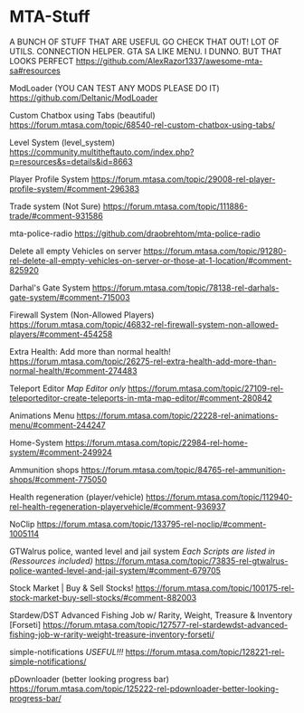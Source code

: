 # MTA-Stuff

A BUNCH OF STUFF THAT ARE USEFUL GO CHECK THAT OUT! LOT OF UTILS. CONNECTION HELPER. GTA SA LIKE MENU. I DUNNO. BUT THAT LOOKS  PERFECT
https://github.com/AlexRazor1337/awesome-mta-sa#resources

ModLoader (YOU CAN TEST ANY MODS PLEASE DO IT)
https://github.com/Deltanic/ModLoader

Custom Chatbox using Tabs (beautiful)
https://forum.mtasa.com/topic/68540-rel-custom-chatbox-using-tabs/

Level System (level_system)
https://community.multitheftauto.com/index.php?p=resources&s=details&id=8663

Player Profile System
https://forum.mtasa.com/topic/29008-rel-player-profile-system/#comment-296383

Trade system (Not Sure)
https://forum.mtasa.com/topic/111886-trade/#comment-931586

mta-police-radio
https://github.com/draobrehtom/mta-police-radio

Delete all empty Vehicles on server
https://forum.mtasa.com/topic/91280-rel-delete-all-empty-vehicles-on-server-or-those-at-1-location/#comment-825920

Darhal's Gate System
https://forum.mtasa.com/topic/78138-rel-darhals-gate-system/#comment-715003

Firewall System (Non-Allowed Players)
https://forum.mtasa.com/topic/46832-rel-firewall-system-non-allowed-players/#comment-454258

Extra Health: Add more than normal health!
https://forum.mtasa.com/topic/26275-rel-extra-health-add-more-than-normal-health/#comment-274483

Teleport Editor *Map Editor only*
https://forum.mtasa.com/topic/27109-rel-teleporteditor-create-teleports-in-mta-map-editor/#comment-280842

Animations Menu
https://forum.mtasa.com/topic/22228-rel-animations-menu/#comment-244247

Home-System
https://forum.mtasa.com/topic/22984-rel-home-system/#comment-249924

Ammunition shops
https://forum.mtasa.com/topic/84765-rel-ammunition-shops/#comment-775050

Health regeneration (player/vehicle)
https://forum.mtasa.com/topic/112940-rel-health-regeneration-playervehicle/#comment-936937

NoClip 
https://forum.mtasa.com/topic/133795-rel-noclip/#comment-1005114

GTWalrus police, wanted level and jail system *Each Scripts are listed in (Ressources included)*
https://forum.mtasa.com/topic/73835-rel-gtwalrus-police-wanted-level-and-jail-system/#comment-679705

Stock Market | Buy & Sell Stocks!
https://forum.mtasa.com/topic/100175-rel-stock-market-buy-sell-stocks/#comment-882003

Stardew/DST Advanced Fishing Job w/ Rarity, Weight, Treasure & Inventory [Forseti]
https://forum.mtasa.com/topic/127577-rel-stardewdst-advanced-fishing-job-w-rarity-weight-treasure-inventory-forseti/

simple-notifications *USEFUL!!!*
https://forum.mtasa.com/topic/128221-rel-simple-notifications/

pDownloader (better looking progress bar)
https://forum.mtasa.com/topic/125222-rel-pdownloader-better-looking-progress-bar/
